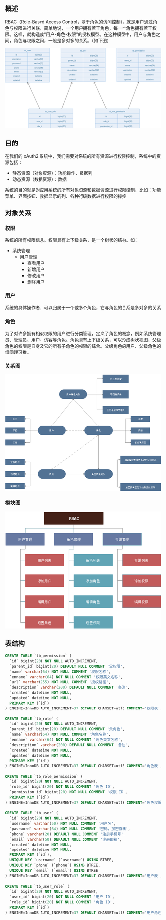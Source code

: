 ## 概述

RBAC（Role-Based Access Control，基于角色的访问控制），就是用户通过角色与权限进行关联。简单地说，一个用户拥有若干角色，每一个角色拥有若干权限。这样，就构造成“用户-角色-权限”的授权模型。在这种模型中，用户与角色之间，角色与权限之间，一般是多对多的关系。（如下图）

![img](assets/Lusifer_2019040416220001.png)

## 目的

在我们的 oAuth2 系统中，我们需要对系统的所有资源进行权限控制，系统中的资源包括：

- 静态资源（对象资源）：功能操作、数据列
- 动态资源（数据资源）：数据

系统的目的就是对应用系统的所有对象资源和数据资源进行权限控制，比如：功能菜单、界面按钮、数据显示的列、各种行级数据进行权限的操控

## 对象关系

### 权限

系统的所有权限信息。权限具有上下级关系，是一个树状的结构。如：

- 系统管理
  - 用户管理
    - 查看用户
    - 新增用户
    - 修改用户
    - 删除用户

### 用户

系统的具体操作者，可以归属于一个或多个角色，它与角色的关系是多对多的关系

### 角色

为了对许多拥有相似权限的用户进行分类管理，定义了角色的概念，例如系统管理员、管理员、用户、访客等角色。角色具有上下级关系，可以形成树状视图，父级角色的权限是自身及它的所有子角色的权限的综合。父级角色的用户、父级角色的组同理可推。

### 关系图

![img](assets/Lusifer_2019040416220002.png)

### 模块图

![img](assets/Lusifer_2019040417150001.png)

## 表结构

```sql
CREATE TABLE `tb_permission` (
  `id` bigint(20) NOT NULL AUTO_INCREMENT,
  `parent_id` bigint(20) DEFAULT NULL COMMENT '父权限',
  `name` varchar(64) NOT NULL COMMENT '权限名称',
  `enname` varchar(64) NOT NULL COMMENT '权限英文名称',
  `url` varchar(255) NOT NULL COMMENT '授权路径',
  `description` varchar(200) DEFAULT NULL COMMENT '备注',
  `created` datetime NOT NULL,
  `updated` datetime NOT NULL,
  PRIMARY KEY (`id`)
) ENGINE=InnoDB AUTO_INCREMENT=37 DEFAULT CHARSET=utf8 COMMENT='权限表';

CREATE TABLE `tb_role` (
  `id` bigint(20) NOT NULL AUTO_INCREMENT,
  `parent_id` bigint(20) DEFAULT NULL COMMENT '父角色',
  `name` varchar(64) NOT NULL COMMENT '角色名称',
  `enname` varchar(64) NOT NULL COMMENT '角色英文名称',
  `description` varchar(200) DEFAULT NULL COMMENT '备注',
  `created` datetime NOT NULL,
  `updated` datetime NOT NULL,
  PRIMARY KEY (`id`)
) ENGINE=InnoDB AUTO_INCREMENT=37 DEFAULT CHARSET=utf8 COMMENT='角色表';

CREATE TABLE `tb_role_permission` (
  `id` bigint(20) NOT NULL AUTO_INCREMENT,
  `role_id` bigint(20) NOT NULL COMMENT '角色 ID',
  `permission_id` bigint(20) NOT NULL COMMENT '权限 ID',
  PRIMARY KEY (`id`)
) ENGINE=InnoDB AUTO_INCREMENT=37 DEFAULT CHARSET=utf8 COMMENT='角色权限表';

CREATE TABLE `tb_user` (
  `id` bigint(20) NOT NULL AUTO_INCREMENT,
  `username` varchar(50) NOT NULL COMMENT '用户名',
  `password` varchar(64) NOT NULL COMMENT '密码，加密存储',
  `phone` varchar(20) DEFAULT NULL COMMENT '注册手机号',
  `email` varchar(50) DEFAULT NULL COMMENT '注册邮箱',
  `created` datetime NOT NULL,
  `updated` datetime NOT NULL,
  PRIMARY KEY (`id`),
  UNIQUE KEY `username` (`username`) USING BTREE,
  UNIQUE KEY `phone` (`phone`) USING BTREE,
  UNIQUE KEY `email` (`email`) USING BTREE
) ENGINE=InnoDB AUTO_INCREMENT=37 DEFAULT CHARSET=utf8 COMMENT='用户表';

CREATE TABLE `tb_user_role` (
  `id` bigint(20) NOT NULL AUTO_INCREMENT,
  `user_id` bigint(20) NOT NULL COMMENT '用户 ID',
  `role_id` bigint(20) NOT NULL COMMENT '角色 ID',
  PRIMARY KEY (`id`)
) ENGINE=InnoDB AUTO_INCREMENT=37 DEFAULT CHARSET=utf8 COMMENT='用户角色表';
```